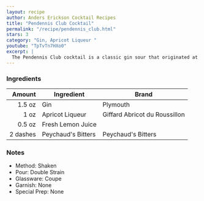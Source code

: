 ```yaml
---
layout: recipe
author: Anders Erickson Cocktail Recipes
title: "Pendennis Club Cocktail"
permalink: "/recipe/pendennis_club.html"
stars: 3
category: "Gin, Apricot Liqueur "
youtube: "TpTvTn7HXo0"
excerpt: |
  The Pendennis Club cocktail is a classic gin sour that originated at the Pendennis Club in Louisville, Kentucky. It's a tart and tangy drink with a unique flavor profile thanks to the addition of apricot brandy and Peychaud's bitters.
---
```


### Ingredients

|   Amount | Ingredient         | Brand                         |
| -------: | ------------------ | ----------------------------- |
|   1.5 oz | Gin                | Plymouth                      |
|     1 oz | Apricot Liqueur    | Giffard Abricot du Roussillon |
|   0.5 oz | Fresh Lemon Juice  |
| 2 dashes | Peychaud's Bitters | Peychaud's Bitters            |

### Notes

- Method: Shaken
- Pour: Double Strain
- Glassware: Coupe
- Garnish: None
- Special Prep: None
